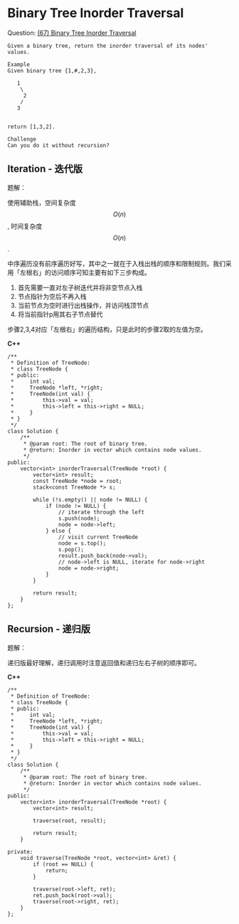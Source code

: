 # Binary Tree Inorder Traversal

Question: [(67) Binary Tree Inorder Traversal](http://www.lintcode.com/en/problem/binary-tree-inorder-traversal/)

```
Given a binary tree, return the inorder traversal of its nodes' values.

Example
Given binary tree {1,#,2,3},

   1
    \
     2
    /
   3


return [1,3,2].

Challenge
Can you do it without recursion?
```

## Iteration - 迭代版

题解：

使用辅助栈，空间复杂度 $$O(n)$$, 时间复杂度 $$O(n)$$.

中序遍历没有前序遍历好写，其中之一就在于入栈出栈的顺序和限制规则。我们采用「左根右」的访问顺序可知主要有如下三步构成。

1. 首先需要一直对左子树迭代并将非空节点入栈
2. 节点指针为空后不再入栈
3. 当前节点为空时进行出栈操作，并访问栈顶节点
4. 将当前指针p用其右子节点替代

步骤2,3,4对应「左根右」的遍历结构，只是此时的步骤2取的左值为空。

**C++**
```
/**
 * Definition of TreeNode:
 * class TreeNode {
 * public:
 *     int val;
 *     TreeNode *left, *right;
 *     TreeNode(int val) {
 *         this->val = val;
 *         this->left = this->right = NULL;
 *     }
 * }
 */
class Solution {
    /**
     * @param root: The root of binary tree.
     * @return: Inorder in vector which contains node values.
     */
public:
    vector<int> inorderTraversal(TreeNode *root) {
        vector<int> result;
        const TreeNode *node = root;
        stack<const TreeNode *> s;

        while (!s.empty() || node != NULL) {
            if (node != NULL) {
                // iterate through the left
                s.push(node);
                node = node->left;
            } else {
                // visit current TreeNode
                node = s.top();
                s.pop();
                result.push_back(node->val);
                // node->left is NULL, iterate for node->right
                node = node->right;
            }
        }

        return result;
    }
};
```

## Recursion - 递归版

题解：

递归版最好理解，递归调用时注意返回值和递归左右子树的顺序即可。

**C++**
```
/**
 * Definition of TreeNode:
 * class TreeNode {
 * public:
 *     int val;
 *     TreeNode *left, *right;
 *     TreeNode(int val) {
 *         this->val = val;
 *         this->left = this->right = NULL;
 *     }
 * }
 */
class Solution {
    /**
     * @param root: The root of binary tree.
     * @return: Inorder in vector which contains node values.
     */
public:
    vector<int> inorderTraversal(TreeNode *root) {
        vector<int> result;

        traverse(root, result);

        return result;
    }

private:
    void traverse(TreeNode *root, vector<int> &ret) {
        if (root == NULL) {
            return;
        }

        traverse(root->left, ret);
        ret.push_back(root->val);
        traverse(root->right, ret);
    }
};
```
